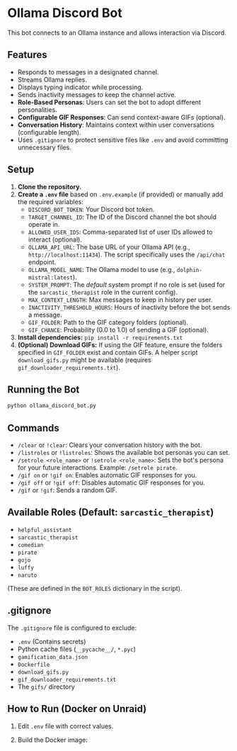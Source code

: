 # Ollama Discord Bot

This bot connects to an Ollama instance and allows interaction via Discord.

## Features
- Responds to messages in a designated channel.
- Streams Ollama replies.
- Displays typing indicator while processing.
- Sends inactivity messages to keep the channel active.
- **Role-Based Personas**: Users can set the bot to adopt different personalities.
- **Configurable GIF Responses**: Can send context-aware GIFs (optional).
- **Conversation History**: Maintains context within user conversations (configurable length).
- Uses `.gitignore` to protect sensitive files like `.env` and avoid committing unnecessary files.

## Setup

1.  **Clone the repository.**
2.  **Create a `.env` file** based on `.env.example` (if provided) or manually add the required variables:
    *   `DISCORD_BOT_TOKEN`: Your Discord bot token.
    *   `TARGET_CHANNEL_ID`: The ID of the Discord channel the bot should operate in.
    *   `ALLOWED_USER_IDS`: Comma-separated list of user IDs allowed to interact (optional).
    *   `OLLAMA_API_URL`: The base URL of your Ollama API (e.g., `http://localhost:11434`). The script specifically uses the `/api/chat` endpoint.
    *   `OLLAMA_MODEL_NAME`: The Ollama model to use (e.g., `dolphin-mistral:latest`).
    *   `SYSTEM_PROMPT`: The *default* system prompt if no role is set (used for the `sarcastic_therapist` role in the current config).
    *   `MAX_CONTEXT_LENGTH`: Max messages to keep in history per user.
    *   `INACTIVITY_THRESHOLD_HOURS`: Hours of inactivity before the bot sends a message.
    *   `GIF_FOLDER`: Path to the GIF category folders (optional).
    *   `GIF_CHANCE`: Probability (0.0 to 1.0) of sending a GIF (optional).
3.  **Install dependencies:** `pip install -r requirements.txt`
4.  **(Optional) Download GIFs:** If using the GIF feature, ensure the folders specified in `GIF_FOLDER` exist and contain GIFs. A helper script `download_gifs.py` might be available (requires `gif_downloader_requirements.txt`).

## Running the Bot

```bash
python ollama_discord_bot.py
```

## Commands

*   `/clear` or `!clear`: Clears your conversation history with the bot.
*   `/listroles` or `!listroles`: Shows the available bot personas you can set.
*   `/setrole <role_name>` or `!setrole <role_name>`: Sets the bot's persona for your future interactions. Example: `/setrole pirate`.
*   `/gif on` or `!gif on`: Enables automatic GIF responses for you.
*   `/gif off` or `!gif off`: Disables automatic GIF responses for you.
*   `/gif` or `!gif`: Sends a random GIF.

## Available Roles (Default: `sarcastic_therapist`)

*   `helpful_assistant`
*   `sarcastic_therapist`
*   `comedian`
*   `pirate`
*   `gojo`
*   `luffy`
*   `naruto`

(These are defined in the `BOT_ROLES` dictionary in the script).

## .gitignore

The `.gitignore` file is configured to exclude:
*   `.env` (Contains secrets)
*   Python cache files (`__pycache__/`, `*.pyc`)
*   `gamification_data.json`
*   `Dockerfile`
*   `download_gifs.py`
*   `gif_downloader_requirements.txt`
*   The `gifs/` directory

## How to Run (Docker on Unraid)

1. Edit `.env` file with correct values.

2. Build the Docker image: